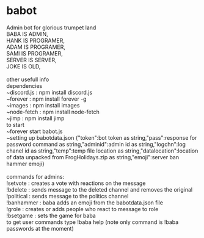 # babot
Admin bot for glorious trumpet land<br/>
BABA IS ADMIN, <br/>
HANK IS PROGRAMER, <br/>
ADAM IS PROGRAMER, <br/>
SAMI IS PROGRAMER, <br/>
SERVER IS SERVER, <br/>
JOKE IS OLD, <br/>
<br/>
other usefull info <br/>
dependencies <br/>
~discord.js : npm install discord.js <br/>
~forever : npm install forever -g <br/>
~images : npm install images <br/>
~node-fetch : npm install node-fetch<br/>
~jimp : npm install jimp<br>
to start <br/>
~forever start babot.js <br/>
~setting up babotdata.json
{"token":bot token as string,"pass":response for password command as string,"adminid":admin id as string,"logchn":log chanel id as string,"temp":temp file location as string,"datalocation":location of data unpacked from FrogHolidays.zip as string,"emoji":server ban hammer emoji}<br/>
<br/>
commands for admins:<br/>
!setvote <msg ID> : creates a vote with reactions on the message<br/>
!bdelete <msg ID> : sends message to the deleted channel and removes the original<br/>
!political <msg ID> : sends message to the politics channel<br>
!banhammer <msg ID> : baba adds an emoji from the babotdata.json file<br/>
!grole <role name> <msg ID> : creates or adds people who react to message to role<br/>
!bsetgame <optional activity type> <activity> : sets the game for baba <br/>
to get user commands type !baba help (note only command  is !baba passwords at the moment)
